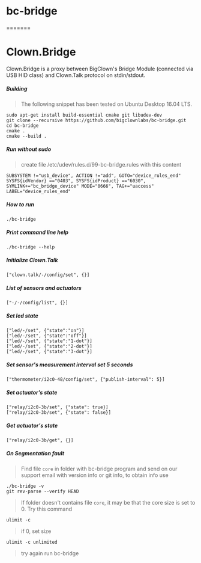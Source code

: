 # bc-bridge
=======
# Clown.Bridge

Clown.Bridge is a proxy between BigClown's Bridge Module
(connected via USB HID class) and Clown.Talk protocol on stdin/stdout.

##### Building

> The following snippet has been tested on Ubuntu Desktop 16.04 LTS.

    sudo apt-get install build-essential cmake git libudev-dev 
    git clone --recursive https://github.com/bigclownlabs/bc-bridge.git
    cd bc-bridge
    cmake .
    cmake --build .
    
##### Run without sudo

> create file /etc/udev/rules.d/99-bc-bridge.rules with this content

    SUBSYSTEM !="usb_device", ACTION !="add", GOTO="device_rules_end"
    SYSFS{idVendor} =="0403", SYSFS{idProduct} =="6030", SYMLINK+="bc_bridge_device" MODE="0666", TAG+="uaccess"
    LABEL="device_rules_end"


##### How to run

    ./bc-bridge

##### Print command line help

    ./bc-bridge --help


##### Initialize Clown.Talk

    ["clown.talk/-/config/set", {}]

##### List of sensors and actuators 

    ["-/-/config/list", {}]
    
##### Set led state

    ["led/-/set", {"state":"on"}]
    ["led/-/set", {"state":"off"}]
    ["led/-/set", {"state":"1-dot"}]
    ["led/-/set", {"state":"2-dot"}]
    ["led/-/set", {"state":"3-dot"}]

##### Set sensor's measurement interval set 5 seconds

    ["thermometer/i2c0-48/config/set", {"publish-interval": 5}]
    
##### Set actuator's state
    
    ["relay/i2c0-3b/set", {"state": true}]
    ["relay/i2c0-3b/set", {"state": false}]
    
##### Get actuator's state

    ["relay/i2c0-3b/get", {}]


##### On Segmentation fault

> Find file `core` in folder with bc-bridge program and send on our support email with version info or git info, 
to obtain info use

    ./bc-bridge -v
    git rev-parse --verify HEAD

> If folder doesn't contains file `core`, it may be that the core size is set to 0. Try this command 

    ulimit -c

> if 0, set size
 
    ulimit -c unlimited

> try again run bc-bridge 
